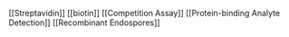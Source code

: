 [[Streptavidin]]
[[biotin]]
[[Competition Assay]]
[[Protein-binding Analyte Detection]]
[[Recombinant Endospores]]
